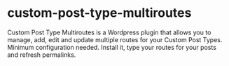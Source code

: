 # custom-post-type-multiroutes
Custom Post Type Multiroutes is a Wordpress plugin that allows you to manage, add, edit and update multiple routes for your Custom Post Types. Minimum configuration needed. Install it, type your routes for your posts and refresh permalinks.
